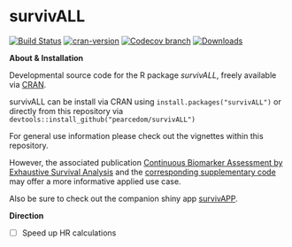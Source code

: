 survivALL
================

[![Build Status](https://travis-ci.org/pearcedom/survivALL.svg?branch=master)](https://travis-ci.org/pearcedom/survivALL)
[![cran-version](http://www.r-pkg.org/badges/version/survivALL)](http://cran.rstudio.com/web/packages/survivALL)
[![Codecov branch](https://img.shields.io/codecov/c/github/pearcedom/survivALL/master.svg)](https://codecov.io/gh/pearcedom/survivALL)
[![Downloads](http://cranlogs.r-pkg.org/badges/survivALL)](http://www.r-pkg.org/pkg/surviALL)


**About & Installation**

Developmental source code for the R package *survivALL*, freely available via [CRAN](https://cran.r-project.org/web/packages/survivALL/index.html).

survivALL can be install via CRAN using `install.packages("survivALL")` or directly from this repository via `devtools::install_github("pearcedom/survivALL")`

For general use information please check out the vignettes within this repository. 

However, the associated publication [Continuous Biomarker Assessment by Exhaustive Survival Analysis](https://www.biorxiv.org/content/early/2018/03/02/208660) and the [corresponding supplementary code](https://github.com/abc-igmm/supplementary-survivALL) may offer a more informative applied use case. 

Also be sure to check out the companion shiny app [survivAPP](http://pearcedom.shinyapps.io/survivapp/).


**Direction**

- [ ] Speed up HR calculations


